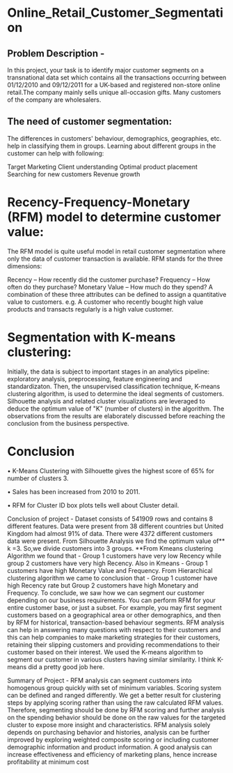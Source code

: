 # Online_Retail_Customer_Segmentation

## Problem Description -
In this project, your task is to identify major customer segments on a transnational data set which contains all the transactions occurring between 01/12/2010 and 09/12/2011 for a UK-based and registered non-store online retail.The company mainly sells unique all-occasion gifts. Many customers of the company are wholesalers.


## The need of customer segmentation:
The differences in customers' behaviour, demographics, geographies, etc. help in classifying them in groups. Learning about different groups in the customer can help with following:

Target Marketing
Client understanding
Optimal product placement
Searching for new customers
Revenue growth

# Recency-Frequency-Monetary (RFM) model to determine customer value:
The RFM model is quite useful model in retail customer segmentation where only the data of customer transaction is available. RFM stands for the three dimensions:

Recency – How recently did the customer purchase?
Frequency – How often do they purchase?
Monetary Value – How much do they spend?
A combination of these three attributes can be defined to assign a quantitative value to customers. e.g. A customer who recently bought high value products and transacts regularly is a high value customer.

# Segmentation with K-means clustering:
Initially, the data is subject to important stages in an analytics pipeline: exploratory analysis, preprocessing, feature engineering and standardizaton.
Then, the unsupervised classification technique, K-means clustering algorithm, is used to determine the ideal segments of customers. Silhouette analysis and related cluster visualizations are leveraged to deduce the optimum value of "K" (number of clusters) in the algorithm.
The observations from the results are elaborately discussed before reaching the conclusion from the business perspective.
# Conclusion
• K-Means Clustering with Silhouette gives the highest score of 
65% for number of clusters 3.

• Sales has been increased from 2010 to 2011.

• RFM for Cluster ID box plots tells well about Cluster detail.

Conclusion of project - 
Dataset consists of 541909 rows and contains 8 different features. Data were present from 38 different countries but United Kingdom had almost 91% of data. There were 4372 different customers data were present. From Silhouette Analysis we find the optimum value of** k =3. So,we divide customers into 3 groups. **From Kmeans clustering Algorithm we found that - Group 1 customers have very low Recency while group 2 customers have very high Recency. Also in Kmeans - Group 1 customers have high Monetary Value and Frequency. From Hierarchical clustering algorithm we came to conclusion that - Group 1 customer have high Recency rate but Group 2 customers have high Monetary and Frequency.
To conclude, we saw how we can segment our customer depending on our business requirements. You can perform RFM for your entire customer base, or just a subset. For example, you may first segment customers based on a geographical area or other demographics, and then by RFM for historical, transaction-based behaviour segments. RFM analysis can help in answering many questions with respect to their customers and this can help companies to make marketing strategies for their customers, retaining their slipping customers and providing recommendations to their customer based on their interest. We used the K-means algorithm to segment our customer in various clusters having similar similarity. I think K-means did a pretty good job here.

Summary of Project - 
RFM analysis can segment customers into homogenous group quickly with set of minimum variables. Scoring system can be defined and ranged differently. We get a better result for clustering steps by applying scoring rather than using the raw calculated RFM values. Therefore, segmenting should be done by RFM scoring and further analysis on the spending behavior should be done on the raw values for the targeted cluster to expose more insight and characteristics. RFM analysis solely depends on purchasing behavior and histories, analysis can be further improved by exploring weighted composite scoring or including customer demographic information and product information. A good analysis can increase effectiveness and efficiency of marketing plans, hence increase profitability at minimum cost
